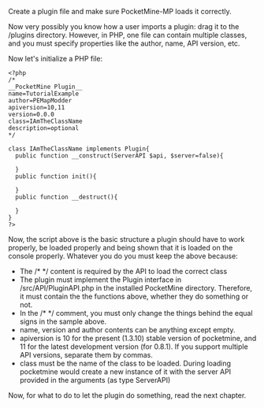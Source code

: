 Create a plugin file and make sure PocketMine-MP loads it correctly.

Now very possibly you know how a user imports a plugin: drag it to the /plugins directory. However, in PHP, one file can contain multiple classes, and you must specify properties like the author, name, API version, etc.

Now let's initialize a PHP file:

```
<?php
/*
__PocketMine Plugin__
name=TutorialExample
author=PEMapModder
apiversion=10,11
version=0.0.0
class=IAmTheClassName
description=optional
*/

class IAmTheClassName implements Plugin{
  public function __construct(ServerAPI $api, $server=false){
    
  }
  public function init(){
    
  }
  public function __destruct(){
    
  }
}
?>
```

Now, the script above is the basic structure a plugin should have to work properly, be loaded properly and being shown that it is loaded on the console properly. Whatever you do you must keep the above because:
* The /* */ content is required by the API to load the correct class
* The plugin must implement the Plugin interface in /src/API/PluginAPI.php in the installed PocketMine directory. Therefore, it must contain the the functions above, whether they do something or not.
* In the /* */ comment, you must only change the things behind the equal signs in the sample above.
* name, version and author contents can be anything except empty.
* apiversion is 10 for the present (1.3.10) stable version of pocketmine, and 11 for the latest development version (for 0.8.1). If you support multiple API versions, separate them by commas.
* class must be the name of the class to be loaded. During loading pocketmine would create a new instance of it with the server API provided in the arguments (as type ServerAPI)

Now, for what to do to let the plugin do something, read the next chapter.

